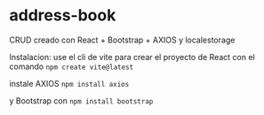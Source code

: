 # address-book
CRUD creado con React + Bootstrap + AXIOS y localestorage


Instalacion:
use el cli de vite para crear el proyecto de React con el comando ```npm create vite@latest```

instale AXIOS ```npm install axios```

y Bootstrap con ```npm install bootstrap```